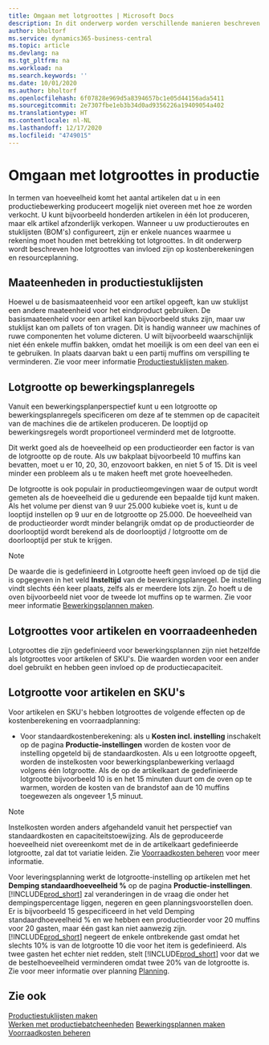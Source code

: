 ```yaml
---
title: Omgaan met lotgroottes | Microsoft Docs
description: In dit onderwerp worden verschillende manieren beschreven om met lotgroottes om te gaan.
author: bholtorf
ms.service: dynamics365-business-central
ms.topic: article
ms.devlang: na
ms.tgt_pltfrm: na
ms.workload: na
ms.search.keywords: ''
ms.date: 10/01/2020
ms.author: bholtorf
ms.openlocfilehash: 6f07828e969d5a8394657bc1e05d44156ada5411
ms.sourcegitcommit: 2e7307fbe1eb3b34d0ad9356226a19409054a402
ms.translationtype: HT
ms.contentlocale: nl-NL
ms.lasthandoff: 12/17/2020
ms.locfileid: "4749015"
---
```

# <a name="handling-lot-sizes-in-production"></a>Omgaan met lotgroottes in productie
In termen van hoeveelheid komt het aantal artikelen dat u in een productiebewerking produceert mogelijk niet overeen met hoe ze worden verkocht. U kunt bijvoorbeeld honderden artikelen in één lot produceren, maar elk artikel afzonderlijk verkopen. Wanneer u uw productieroutes en stuklijsten (BOM's) configureert, zijn er enkele nuances waarmee u rekening moet houden met betrekking tot lotgroottes. In dit onderwerp wordt beschreven hoe lotgroottes van invloed zijn op kostenberekeningen en resourceplanning.

## <a name="units-of-measure-in-production-bill-of-materials"></a>Maateenheden in productiestuklijsten
Hoewel u de basismaateenheid voor een artikel opgeeft, kan uw stuklijst een andere maateenheid voor het eindproduct gebruiken. De basismaateenheid voor een artikel kan bijvoorbeeld stuks zijn, maar uw stuklijst kan om pallets of ton vragen. Dit is handig wanneer uw machines of ruwe componenten het volume dicteren. U wilt bijvoorbeeld waarschijnlijk niet één enkele muffin bakken, omdat het moeilijk is om een deel van een ei te gebruiken. In plaats daarvan bakt u een partij muffins om verspilling te verminderen. Zie voor meer informatie [Productiestuklijsten maken](production-how-to-create-production-boms.md).

## <a name="lot-size-on-routing-lines"></a>Lotgrootte op bewerkingsplanregels
Vanuit een bewerkingsplanperspectief kunt u een lotgrootte op bewerkingsplanregels specificeren om deze af te stemmen op de capaciteit van de machines die de artikelen produceren. De looptijd op bewerkingsregels wordt proportioneel verminderd met de lotgrootte. 

Dit werkt goed als de hoeveelheid op een productieorder een factor is van de lotgrootte op de route. Als uw bakplaat bijvoorbeeld 10 muffins kan bevatten, moet u er 10, 20, 30, enzovoort bakken, en niet 5 of 15.  Dit is veel minder een probleem als u te maken heeft met grote hoeveelheden.

De lotgrootte is ook populair in productieomgevingen waar de output wordt gemeten als de hoeveelheid die u gedurende een bepaalde tijd kunt maken. Als het volume per dienst van 9 uur 25.000 kubieke voet is, kunt u de looptijd instellen op 9 uur en de lotgrootte op 25.000.
De hoeveelheid van de productieorder wordt minder belangrijk omdat op de productieorder de doorlooptijd wordt berekend als de doorlooptijd / lotgrootte om de doorlooptijd per stuk te krijgen.
 
> [!NOTE]
> De waarde die is gedefinieerd in Lotgrootte heeft geen invloed op de tijd die is opgegeven in het veld **Insteltijd** van de bewerkingsplanregel. De instelling vindt slechts één keer plaats, zelfs als er meerdere lots zijn. Zo hoeft u de oven bijvoorbeeld niet voor de tweede lot muffins op te warmen. Zie voor meer informatie [Bewerkingsplannen maken](production-how-to-create-routings.md).

## <a name="lot-sizes-for-items-and-stockkeeping-units"></a>Lotgroottes voor artikelen en voorraadeenheden
Lotgroottes die zijn gedefinieerd voor bewerkingsplannen zijn niet hetzelfde als lotgroottes voor artikelen of SKU's. Die waarden worden voor een ander doel gebruikt en hebben geen invloed op de productiecapaciteit. 

## <a name="lot-size-on-item-and-stockkeeping-units"></a>Lotgrootte voor artikelen en SKU's
Voor artikelen en SKU's hebben lotgroottes de volgende effecten op de kostenberekening en voorraadplanning:

* Voor standaardkostenberekening: als u **Kosten incl. instelling** inschakelt op de pagina **Productie-instellingen** worden de kosten voor de instelling opgeteld bij de standaardkosten. Als u een lotgrootte opgeeft, worden de instelkosten voor bewerkingsplanbewerking verlaagd volgens één lotgrootte. Als de op de artikelkaart de gedefinieerde lotgrootte bijvoorbeeld 10 is en het 15 minuten duurt om de oven op te warmen, worden de kosten van de brandstof aan de 10 muffins toegewezen als ongeveer 1,5 minuut. 

> [!NOTE]
> Instelkosten worden anders afgehandeld vanuit het perspectief van standaardkosten en capaciteitstoewijzing. Als de geproduceerde hoeveelheid niet overeenkomt met de in de artikelkaart gedefinieerde lotgrootte, zal dat tot variatie leiden. Zie [Voorraadkosten beheren](finance-manage-inventory-costs.md) voor meer informatie. <!--not sure that I got this part right seems to repeat the first example.-->

Voor leveringsplanning werkt de lotgrootte-instelling op artikelen met het **Demping standaardhoeveelheid %** op de pagina **Productie-instellingen**. [!INCLUDE[prod_short](includes/prod_short.md)] zal veranderingen in de vraag die onder het dempingspercentage liggen, negeren en geen planningsvoorstellen doen. Er is bijvoorbeeld 15 gespecificeerd in het veld Demping standaardhoeveelheid % en we hebben een productieorder voor 20 muffins voor 20 gasten, maar één gast kan niet aanwezig zijn. [!INCLUDE[prod_short](includes/prod_short.md)] negeert de enkele ontbrekende gast omdat het slechts 10% is van de lotgrootte 10 die voor het item is gedefinieerd. Als twee gasten het echter niet redden, stelt [!INCLUDE[prod_short](includes/prod_short.md)] voor dat we de bestelhoeveelheid verminderen omdat twee 20% van de lotgrootte is. Zie voor meer informatie over planning [Planning](production-planning.md).

## <a name="see-also"></a>Zie ook
[Productiestuklijsten maken](production-how-to-create-production-boms.md)  
[Werken met productiebatcheenheden](production-how-to-use-the-manufacturing-batch-unit-of-measure.md)
[Bewerkingsplannen maken](production-how-to-create-routings.md)  
[Voorraadkosten beheren](finance-manage-inventory-costs.md)
